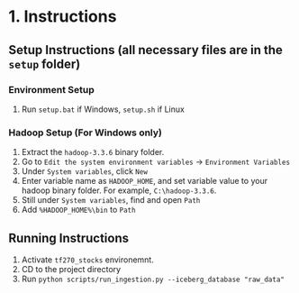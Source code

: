 # 1. Instructions
## Setup Instructions (all necessary files are in the `setup` folder)
### Environment Setup
1. Run `setup.bat` if Windows, `setup.sh` if Linux
### Hadoop Setup (For Windows only)
1. Extract the `hadoop-3.3.6` binary folder.
2. Go to `Edit the system environment variables` -> `Environment Variables`
3. Under `System variables`, click `New`
4. Enter variable name as `HADOOP_HOME`, and set variable value to your hadoop binary folder. For example, `C:\hadoop-3.3.6`.
5. Still under `System variables`, find and open `Path`
6. Add `%HADOOP_HOME%\bin` to `Path`
## Running Instructions
1. Activate `tf270_stocks` environemnt.
2. CD to the project directory
3. Run `python scripts/run_ingestion.py --iceberg_database "raw_data"`
